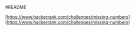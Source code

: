 #README

[https://www.hackerrank.com/challenges/missing-numbers] (https://www.hackerrank.com/challenges/missing-numbers)
